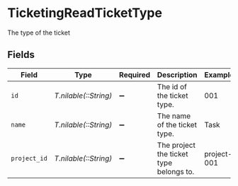 # TicketingReadTicketType

The type of the ticket


## Fields

| Field                                   | Type                                    | Required                                | Description                             | Example                                 |
| --------------------------------------- | --------------------------------------- | --------------------------------------- | --------------------------------------- | --------------------------------------- |
| `id`                                    | *T.nilable(::String)*                   | :heavy_minus_sign:                      | The id of the ticket type.              | 001                                     |
| `name`                                  | *T.nilable(::String)*                   | :heavy_minus_sign:                      | The name of the ticket type.            | Task                                    |
| `project_id`                            | *T.nilable(::String)*                   | :heavy_minus_sign:                      | The project the ticket type belongs to. | project-001                             |